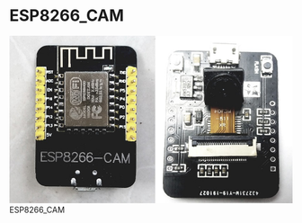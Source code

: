 # ESP8266_CAM

![image](https://github.com/achinwoo/ESP8266_CAM/blob/master/doc/8266CAM.jpg)
ESP8266_CAM
